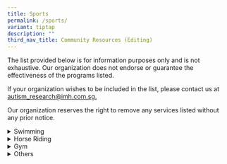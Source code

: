 ```yaml
---
title: Sports
permalink: /sports/
variant: tiptap
description: ""
third_nav_title: Community Resources (Editing)
---
```

<p>The list provided below is for information purposes only and is not exhaustive.
Our organization does not endorse or guarantee the effectiveness of the
programs listed.</p>
<p>If your organization wishes to be included in the list, please contact
us at <a href="mailto:autism_research@imh.com.sg" rel="noopener noreferrer nofollow" target="_blank">autism_research@imh.com.sg.</a>
</p>
<p>Our organization reserves the right to remove any services listed without
any prior notice.</p>
<div data-type="detailGroup" class="isomer-accordion-group isomer-accordion isomer-accordion-white">
<details class="isomer-details">
<summary>Swimming</summary>
<div data-type="detailsContent" class="isomer-details-content">
<table style="minWidth: 50px">
<colgroup>
<col>
<col>
</colgroup>
<tbody>
<tr>
<th rowspan="1" colspan="1">
<p>Organization</p>
</th>
<th rowspan="1" colspan="1">
<p>Program Information</p>
</th>
</tr>
<tr>
<td rowspan="1" colspan="1">
<p><a href="https://swishswimming.com/" rel="noopener nofollow" target="_blank">Swish Swimming</a>
</p>
<p></p>
<p>Tel: 9832 2522</p>
<p>Email: <a href="mailto:admin@swishswimming.com" rel="noopener noreferrer nofollow" target="_blank">admin@swishswimming.com</a>
</p>
</td>
<td rowspan="1" colspan="1">
<p>Swish Swimming provides inclusive swimming classes for children with special
needs.</p>
<ul data-tight="true" class="tight">
<li>
<p>Personalised and adaptive swimming classes that cater to individual differences.</p>
</li>
</ul>
</td>
</tr>
</tbody>
</table>
</div>
</details>
</div>
<div data-type="detailGroup" class="isomer-accordion-group isomer-accordion isomer-accordion-white">
<details class="isomer-details">
<summary>Horse Riding</summary>
<div data-type="detailsContent" class="isomer-details-content">
<table style="minWidth: 50px">
<colgroup>
<col>
<col>
</colgroup>
<tbody>
<tr>
<th rowspan="1" colspan="1">
<p>Organization</p>
</th>
<th rowspan="1" colspan="1">
<p>Program Information</p>
</th>
</tr>
<tr>
<td rowspan="1" colspan="1">
<p><a href="https://rdasingapore.org" rel="noopener nofollow" target="_blank">Riding for the Disabled Association (RDA)</a>
</p>
<p></p>
<p>Tel: 6250 0176</p>
<p>Email: <a href="mailto:mail@rdasingapore.org.sg" rel="noopener noreferrer nofollow" target="_blank">mail@rdasingapore.org.sg</a>
</p>
<p></p>
</td>
<td rowspan="1" colspan="1">
<p>RDA provides equine-assisted therapy to the disabled beneficiaries in
the community. They work with various types of disabilities, including
physical, developmental, cognitive and learning disabilities in children
and adults.</p>
<ul data-tight="true" class="tight">
<li>
<p>Therapeutic Riding: Individuals are usually allocated a 9 to 10 week course,
allowing riders to work on their goals and objectives set before riding
begins.</p>
<p></p>
</li>
</ul>
<p><em>To be eligible for the riding programme, there is an age requirement of 5 years and older, and a weight limit of 60kg.</em>
</p>
<ul data-tight="true" class="tight">
<li>
<p>Ground Programme: Off-the-horse therapy, allowing individuals to partake
in activities off the horse such as interacting with the horse, horse care,
handling and groundwork.</p>
<p></p>
</li>
</ul>
<p><em>The ground programme is currently only open to groups from SPEDS or SSAs. Individual signups are not allowed at the moment.</em>
</p>
</td>
</tr>
</tbody>
</table>
</div>
</details>
</div>
<div data-type="detailGroup" class="isomer-accordion-group isomer-accordion isomer-accordion-white">
<details class="isomer-details">
<summary>Gym</summary>
<div data-type="detailsContent" class="isomer-details-content">
<table style="minWidth: 50px">
<colgroup>
<col>
<col>
</colgroup>
<tbody>
<tr>
<th rowspan="1" colspan="1">
<p>Organization</p>
</th>
<th rowspan="1" colspan="1">
<p>Program Information</p>
</th>
</tr>
<tr>
<td rowspan="1" colspan="1">
<p><a href="https://www.bazgym.com" rel="noopener nofollow" target="_blank">BazGym</a>
</p>
</td>
<td rowspan="1" colspan="1">
<ul data-tight="true" class="tight">
<li>
<p>PhysioGym Program: specially designed for individuals with special needs,
suitable for both children and adults with autism.</p>
<ul data-tight="true" class="tight">
<li>
<p>Program also conducted at various schools including Pathlight School,
Eden School, Grace Orchard School, Rainbow Centre and AWWA.</p>
</li>
</ul>
</li>
</ul>
</td>
</tr>
</tbody>
</table>
</div>
</details>
</div>
<div data-type="detailGroup" class="isomer-accordion-group isomer-accordion isomer-accordion-white">
<details class="isomer-details">
<summary>Others</summary>
<div data-type="detailsContent" class="isomer-details-content">
<table style="minWidth: 50px">
<colgroup>
<col>
<col>
</colgroup>
<tbody>
<tr>
<th rowspan="1" colspan="1">
<p>Organization</p>
</th>
<th rowspan="1" colspan="1">
<p>Program Information</p>
</th>
</tr>
<tr>
<td rowspan="1" colspan="1">
<p><a href="https://www.specialolympics.org.sg/" rel="noopener nofollow" target="_blank">Special Olympics Singapore</a>
</p>
<p></p>
<p>Tel: 6293 3182</p>
<p>Email: <a href="mailto:admin@specialolympics.org.sg" rel="noopener noreferrer nofollow" target="_blank">admin@specialolympics.org.sg</a>
</p>
</td>
<td rowspan="1" colspan="1">
<p>Special Olympics Singapore (SOSG) is part of a global organisation that
serves athletes with intellectual disability.</p>
<ul data-tight="true" class="tight">
<li>
<p>Available sports: Athletics, Badminton, Basketball, Bocce, Bowling, Dance
Sport, Floorball, Football and Swimming.</p>
<ul data-tight="true" class="tight">
<li>
<p>Athletes will be able to represent SOSG in National, Regional and International
games.</p>
</li>
</ul>
</li>
</ul>
<ul data-tight="true" class="tight">
<li>
<p>Other programs: Play Inclusive, Young Athletes, Healthy Athletes, Motor
Activities Training Program and Athlete Leadership.</p>
</li>
</ul>
<p><em>To confirm their eligibility, a clinical report indicating an IQ score below 75 is required for individuals diagnosed with autism.</em>
</p>
</td>
</tr>
<tr>
<td rowspan="1" colspan="1">
<p><a href="https://www.innervatefit.com/adaptives" rel="noopener nofollow" target="_blank">Innervate</a>
</p>
<p></p>
<p>Tel: 8886 3099</p>
<p>Email: <a href="mailto:info@innervatefit.com" rel="noopener noreferrer nofollow" target="_blank">info@innervatefit.com</a>
</p>
</td>
<td rowspan="1" colspan="1">
<ul data-tight="true" class="tight">
<li>
<p>Adaptive CrossFit Program</p>
<ul data-tight="true" class="tight">
<li>
<p>Specially designed for individuals with disabilities</p>
</li>
<li>
<p>Ran programmes for various groups, such as AWWA, MINDS, APSN and SPD</p>
</li>
</ul>
</li>
</ul>
</td>
</tr>
</tbody>
</table>
</div>
</details>
</div>
<p></p>